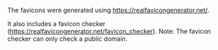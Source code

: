 The favicons were generated using https://realfavicongenerator.net/.

It also includes a favicon checker (https://realfavicongenerator.net/favicon_checker).
Note: The favicon checker can only check a public domain.
